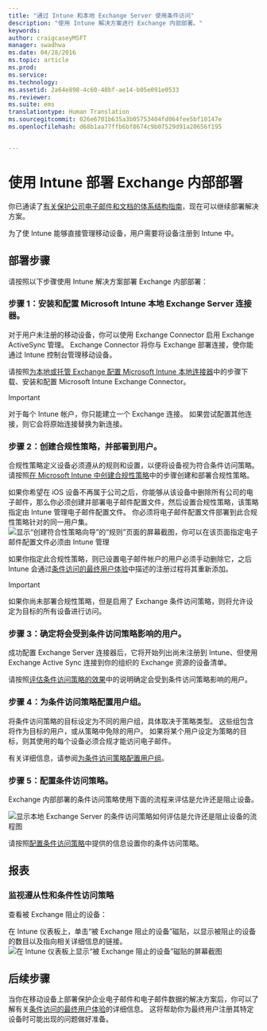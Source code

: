 ```yaml
---
title: "通过 Intune 和本地 Exchange Server 使用条件访问"
description: "使用 Intune 解决方案进行 Exchange 内部部署。"
keywords: 
author: craigcaseyMSFT
manager: swadhwa
ms.date: 04/28/2016
ms.topic: article
ms.prod: 
ms.service: 
ms.technology: 
ms.assetid: 2a64e898-4c60-48bf-ae14-b05e091e0533
ms.reviewer: 
ms.suite: ems
translationtype: Human Translation
ms.sourcegitcommit: 026e6701b635a3b05753404fd064fee5bf10147e
ms.openlocfilehash: d68b1aa77ffb6bf8674c9b07529d91a20656f195


---
```


# 使用 Intune 部署 Exchange 内部部署

你已通读了[有关保护公司电子邮件和文档的体系结构指南](architecture-guidance-for-protecting-company-email-and-documents.md)，现在可以继续部署解决方案。

为了使 Intune 能够直接管理移动设备，用户需要将设备注册到 Intune 中。

## 部署步骤
请按照以下步骤使用 Intune 解决方案部署 Exchange 内部部署：

### 步骤 1：安装和配置 Microsoft Intune 本地 Exchange Server 连接器。

对于用户未注册的移动设备，你可以使用 Exchange Connector 启用 Exchange ActiveSync 管理。 Exchange Connector 将你与 Exchange 部署连接，使你能通过 Intune 控制台管理移动设备。

请按照[为本地或托管 Exchange 配置 Microsoft Intune 本地连接器](/intune/deploy-use/intune-on-premises-exchange-connector)中的步骤下载、安装和配置 Microsoft Intune Exchange Connector。

> [!IMPORTANT]
> 对于每个 Intune 帐户，你只能建立一个 Exchange 连接。 如果尝试配置其他连接，则它会将原始连接替换为新连接。

### 步骤 2：创建合规性策略，并部署到用户。
合规性策略定义设备必须遵从的规则和设置，以便将设备视为符合条件访问策略。 请按照[在 Microsoft Intune 中创建合规性策略](/intune/deploy-use/create-a-device-compliance-policy-in-microsoft-intune)中的步骤创建和部署合规性策略。

如果你希望在 iOS 设备不再属于公司之后，你能够从该设备中删除所有公司的电子邮件，那么你必须创建并部署电子邮件配置文件，然后设置合规性策略，该策略指定由 Intune 管理电子邮件配置文件。 你必须将电子邮件配置文件部署到此合规性策略针对的同一用户集。
![显示“创建符合性策略向导”的“规则”页面的屏幕截图，你可以在该页面指定电子邮件配置文件必须由 Intune 管理](./media/ProtectEmail/Hybrid-Onprem-ExchSrvr-Wizard6.PNG)

如果你指定此合规性策略，则已设置电子邮件帐户的用户必须手动删除它，之后 Intune 会通过[条件访问的最终用户体验](end-user-experience-conditional-access.md)中描述的注册过程将其重新添加。

> [!IMPORTANT]
> 如果你尚未部署合规性策略，但是启用了 Exchange 条件访问策略，则将允许设定为目标的所有设备进行访问。

### 步骤 3：确定将会受到条件访问策略影响的用户。
成功配置 Exchange Server 连接器后，它将开始列出尚未注册到 Intune、但使用 Exchange Active Sync 连接到你的组织的 Exchange 资源的设备清单。  

请按照[评估条件访问策略的效果](/intune/deploy-use/restrict-access-to-exchange-online-with-microsoft-intune#configure-conditional-access)中的说明确定会受到条件访问策略影响的用户。


### 步骤 4：为条件访问策略配置用户组。
将条件访问策略的目标设定为不同的用户组，具体取决于策略类型。 这些组包含将作为目标的用户，或从策略中免除的用户。 如果将某个用户设定为策略的目标，则其使用的每个设备必须合规才能访问电子邮件。

有关详细信息，请参阅[为条件访问策略配置用户组](/intune/deploy-use/restrict-access-to-exchange-online-with-microsoft-intune#configure-conditional-access)。

### 步骤 5：配置条件访问策略。
Exchange 内部部署的条件访问策略使用下面的流程来评估是允许还是阻止设备。

![显示本地 Exchange Server 的条件访问策略如何评估是允许还是阻止设备的流程图](./media/ProtectEmail/conditional-access-8-2.png)

请按照[配置条件访问策略](/intune/deploy-use/restrict-access-to-exchange-online-with-microsoft-intune#configure-conditional-access)中提供的信息设置你的条件访问策略。

## 报表

### 监视遵从性和条件性访问策略
查看被 Exchange 阻止的设备：

在 Intune 仪表板上，单击“被 Exchange 阻止的设备”磁贴，以显示被阻止的设备的数目以及指向相关详细信息的链接。
![在 Intune 仪表板上显示“被 Exchange 阻止的设备”磁贴的屏幕截图](./media/ProtectEmail/intune-sa-6blocked-devices.PNG)

## 后续步骤
当你在移动设备上部署保护企业电子邮件和电子邮件数据的解决方案后，你可以了解有关[条件访问的最终用户体验](end-user-experience-conditional-access.md)的详细信息。 这将帮助你为最终用户注册其特定设备时可能出现的问题做好准备。



<!--HONumber=Jul16_HO4-->


